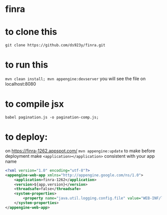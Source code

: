 # finra
# to clone this
`git clone https://github.com/ds923y/finra.git` 
# to run this 
`mvn clean install; mvn appengine:devserver`
you will see the file on localhost:8080
# to compile jsx
`babel pagination.js -o pagination-comp.js;`
# to deploy: 
on https://finra-1262.appspot.com/ 
`mvn appengine:update`
to make before deployment make `<application></application>` consistent with your app name
```xml
<?xml version="1.0" encoding="utf-8"?>
<appengine-web-app xmlns="http://appengine.google.com/ns/1.0">
    <application>finra-1262</application>
    <version>${app.version}</version>
    <threadsafe>false</threadsafe>
    <system-properties>
        <property name="java.util.logging.config.file" value="WEB-INF/logging.properties"/>
    </system-properties>
</appengine-web-app>
```

